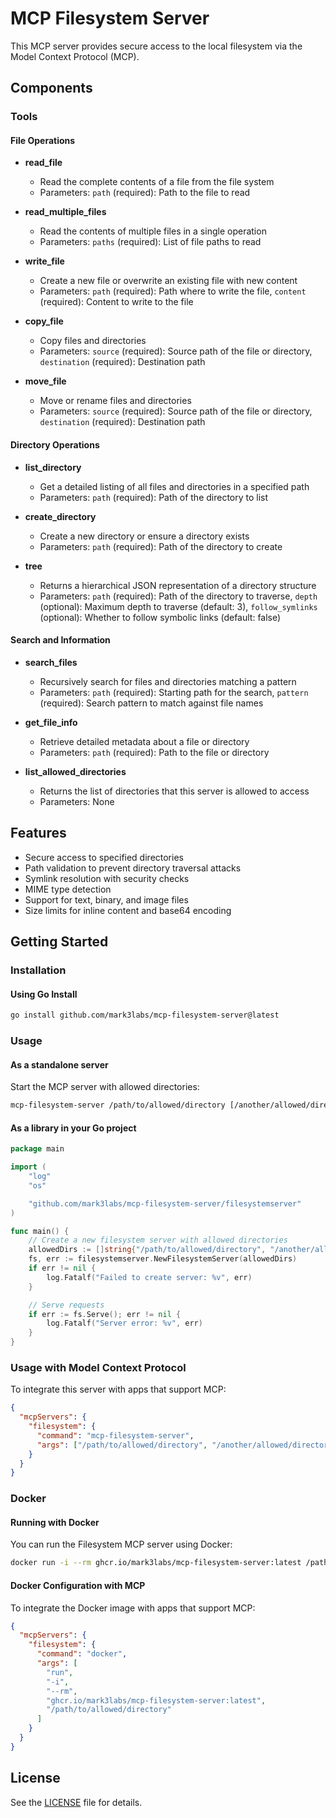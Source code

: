 # MCP Filesystem Server

This MCP server provides secure access to the local filesystem via the Model Context Protocol (MCP).

## Components

### Tools

#### File Operations

- **read_file**
  - Read the complete contents of a file from the file system
  - Parameters: `path` (required): Path to the file to read

- **read_multiple_files**
  - Read the contents of multiple files in a single operation
  - Parameters: `paths` (required): List of file paths to read

- **write_file**
  - Create a new file or overwrite an existing file with new content
  - Parameters: `path` (required): Path where to write the file, `content` (required): Content to write to the file

- **copy_file**
  - Copy files and directories
  - Parameters: `source` (required): Source path of the file or directory, `destination` (required): Destination path

- **move_file**
  - Move or rename files and directories
  - Parameters: `source` (required): Source path of the file or directory, `destination` (required): Destination path

#### Directory Operations

- **list_directory**
  - Get a detailed listing of all files and directories in a specified path
  - Parameters: `path` (required): Path of the directory to list

- **create_directory**
  - Create a new directory or ensure a directory exists
  - Parameters: `path` (required): Path of the directory to create

- **tree**
  - Returns a hierarchical JSON representation of a directory structure
  - Parameters: `path` (required): Path of the directory to traverse, `depth` (optional): Maximum depth to traverse (default: 3), `follow_symlinks` (optional): Whether to follow symbolic links (default: false)

#### Search and Information

- **search_files**
  - Recursively search for files and directories matching a pattern
  - Parameters: `path` (required): Starting path for the search, `pattern` (required): Search pattern to match against file names

- **get_file_info**
  - Retrieve detailed metadata about a file or directory
  - Parameters: `path` (required): Path to the file or directory

- **list_allowed_directories**
  - Returns the list of directories that this server is allowed to access
  - Parameters: None

## Features

- Secure access to specified directories
- Path validation to prevent directory traversal attacks
- Symlink resolution with security checks
- MIME type detection
- Support for text, binary, and image files
- Size limits for inline content and base64 encoding

## Getting Started

### Installation

#### Using Go Install

```bash
go install github.com/mark3labs/mcp-filesystem-server@latest
```

### Usage

#### As a standalone server

Start the MCP server with allowed directories:

```bash
mcp-filesystem-server /path/to/allowed/directory [/another/allowed/directory ...]
```

#### As a library in your Go project

```go
package main

import (
	"log"
	"os"

	"github.com/mark3labs/mcp-filesystem-server/filesystemserver"
)

func main() {
	// Create a new filesystem server with allowed directories
	allowedDirs := []string{"/path/to/allowed/directory", "/another/allowed/directory"}
	fs, err := filesystemserver.NewFilesystemServer(allowedDirs)
	if err != nil {
		log.Fatalf("Failed to create server: %v", err)
	}

	// Serve requests
	if err := fs.Serve(); err != nil {
		log.Fatalf("Server error: %v", err)
	}
}
```

### Usage with Model Context Protocol

To integrate this server with apps that support MCP:

```json
{
  "mcpServers": {
    "filesystem": {
      "command": "mcp-filesystem-server",
      "args": ["/path/to/allowed/directory", "/another/allowed/directory"]
    }
  }
}
```

### Docker

#### Running with Docker

You can run the Filesystem MCP server using Docker:

```bash
docker run -i --rm ghcr.io/mark3labs/mcp-filesystem-server:latest /path/to/allowed/directory
```

#### Docker Configuration with MCP

To integrate the Docker image with apps that support MCP:

```json
{
  "mcpServers": {
    "filesystem": {
      "command": "docker",
      "args": [
        "run",
        "-i",
        "--rm",
        "ghcr.io/mark3labs/mcp-filesystem-server:latest",
        "/path/to/allowed/directory"
      ]
    }
  }
}
```

## License

See the [LICENSE](LICENSE) file for details.